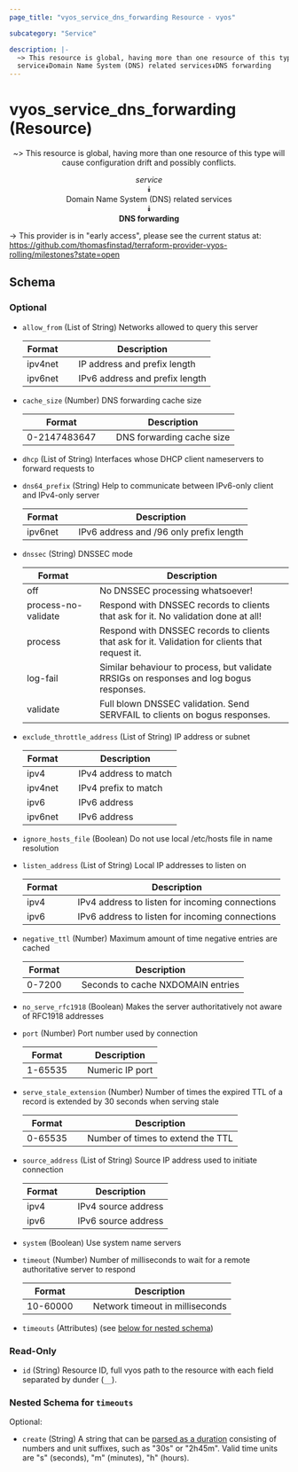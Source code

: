 ```yaml
---
page_title: "vyos_service_dns_forwarding Resource - vyos"

subcategory: "Service"

description: |- 
  ~> This resource is global, having more than one resource of this type will cause configuration drift and possibly conflicts.
  service⯯Domain Name System (DNS) related services⯯DNS forwarding
---
```


# vyos_service_dns_forwarding (Resource)
<center>

~> This resource is global, having more than one resource of this type will cause configuration drift and possibly conflicts.

*service*  
⯯  
Domain Name System (DNS) related services  
⯯  
**DNS forwarding**


</center>

-> This provider is in "early access", please see the current status at: https://github.com/thomasfinstad/terraform-provider-vyos-rolling/milestones?state=open

## Schema

### Optional

- `allow_from` (List of String) Networks allowed to query this server

    |Format   &emsp;|Description                     |
    |-----------|----------------------------------|
    |ipv4net  &emsp;|IP address and prefix length    |
    |ipv6net  &emsp;|IPv6 address and prefix length  |
- `cache_size` (Number) DNS forwarding cache size

    |Format        &emsp;|Description                |
    |----------------|-----------------------------|
    |0-2147483647  &emsp;|DNS forwarding cache size  |
- `dhcp` (List of String) Interfaces whose DHCP client nameservers to forward requests to
- `dns64_prefix` (String) Help to communicate between IPv6-only client and IPv4-only server

    |Format   &emsp;|Description                              |
    |-----------|-------------------------------------------|
    |ipv6net  &emsp;|IPv6 address and /96 only prefix length  |
- `dnssec` (String) DNSSEC mode

    |Format               &emsp;|Description                                                                                      |
    |-----------------------|---------------------------------------------------------------------------------------------------|
    |off                  &emsp;|No DNSSEC processing whatsoever!                                                                 |
    |process-no-validate  &emsp;|Respond with DNSSEC records to clients that ask for it. No validation done at all!               |
    |process              &emsp;|Respond with DNSSEC records to clients that ask for it. Validation for clients that request it.  |
    |log-fail             &emsp;|Similar behaviour to process, but validate RRSIGs on responses and log bogus responses.          |
    |validate             &emsp;|Full blown DNSSEC validation. Send SERVFAIL to clients on bogus responses.                       |
- `exclude_throttle_address` (List of String) IP address or subnet

    |Format   &emsp;|Description            |
    |-----------|-------------------------|
    |ipv4     &emsp;|IPv4 address to match  |
    |ipv4net  &emsp;|IPv4 prefix to match   |
    |ipv6     &emsp;|IPv6 address           |
    |ipv6net  &emsp;|IPv6 address           |
- `ignore_hosts_file` (Boolean) Do not use local /etc/hosts file in name resolution
- `listen_address` (List of String) Local IP addresses to listen on

    |Format  &emsp;|Description                                      |
    |----------|---------------------------------------------------|
    |ipv4    &emsp;|IPv4 address to listen for incoming connections  |
    |ipv6    &emsp;|IPv6 address to listen for incoming connections  |
- `negative_ttl` (Number) Maximum amount of time negative entries are cached

    |Format  &emsp;|Description                        |
    |----------|-------------------------------------|
    |0-7200  &emsp;|Seconds to cache NXDOMAIN entries  |
- `no_serve_rfc1918` (Boolean) Makes the server authoritatively not aware of RFC1918 addresses
- `port` (Number) Port number used by connection

    |Format   &emsp;|Description      |
    |-----------|-------------------|
    |1-65535  &emsp;|Numeric IP port  |
- `serve_stale_extension` (Number) Number of times the expired TTL of a record is extended by 30 seconds when serving stale

    |Format   &emsp;|Description                        |
    |-----------|-------------------------------------|
    |0-65535  &emsp;|Number of times to extend the TTL  |
- `source_address` (List of String) Source IP address used to initiate connection

    |Format  &emsp;|Description          |
    |----------|-----------------------|
    |ipv4    &emsp;|IPv4 source address  |
    |ipv6    &emsp;|IPv6 source address  |
- `system` (Boolean) Use system name servers
- `timeout` (Number) Number of milliseconds to wait for a remote authoritative server to respond

    |Format    &emsp;|Description                      |
    |------------|-----------------------------------|
    |10-60000  &emsp;|Network timeout in milliseconds  |
- `timeouts` (Attributes) (see [below for nested schema](#nestedatt--timeouts))

### Read-Only

- `id` (String) Resource ID, full vyos path to the resource with each field separated by dunder (`__`).

<a id="nestedatt--timeouts"></a>
### Nested Schema for `timeouts`

Optional:

- `create` (String) A string that can be [parsed as a duration](https://pkg.go.dev/time#ParseDuration) consisting of numbers and unit suffixes, such as &#34;30s&#34; or &#34;2h45m&#34;. Valid time units are &#34;s&#34; (seconds), &#34;m&#34; (minutes), &#34;h&#34; (hours).  

